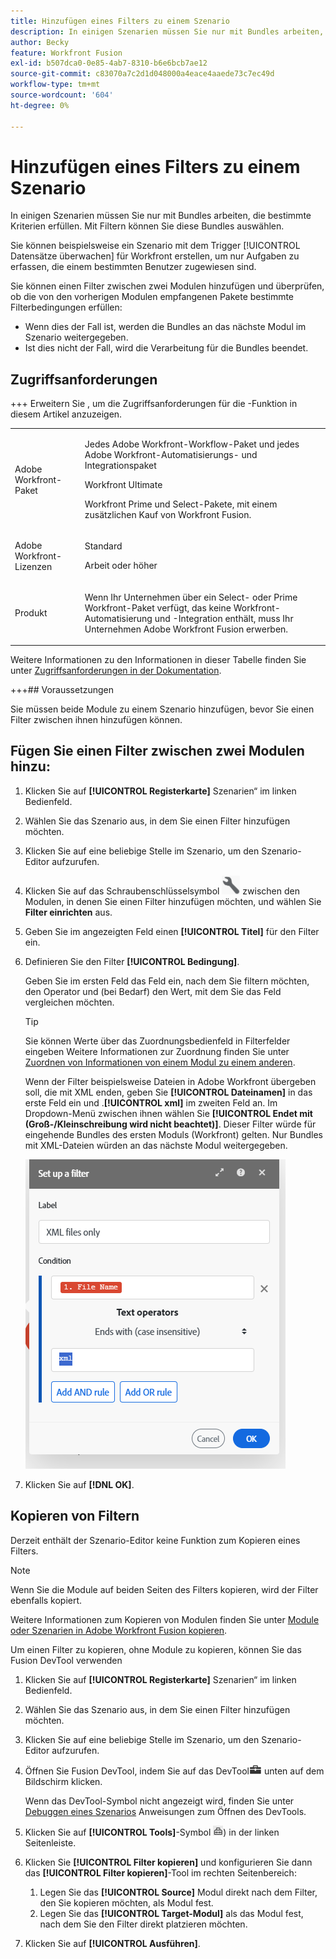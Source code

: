```yaml
---
title: Hinzufügen eines Filters zu einem Szenario
description: In einigen Szenarien müssen Sie nur mit Bundles arbeiten, die bestimmte Kriterien erfüllen. Mit Filtern können Sie diese Bundles auswählen.
author: Becky
feature: Workfront Fusion
exl-id: b507dca0-0e85-4ab7-8310-b6e6bcb7ae12
source-git-commit: c83070a7c2d1d048000a4eace4aaede73c7ec49d
workflow-type: tm+mt
source-wordcount: '604'
ht-degree: 0%

---
```


# Hinzufügen eines Filters zu einem Szenario

In einigen Szenarien müssen Sie nur mit Bundles arbeiten, die bestimmte Kriterien erfüllen. Mit Filtern können Sie diese Bundles auswählen.

Sie können beispielsweise ein Szenario mit dem Trigger [!UICONTROL Datensätze überwachen] für Workfront erstellen, um nur Aufgaben zu erfassen, die einem bestimmten Benutzer zugewiesen sind.

Sie können einen Filter zwischen zwei Modulen hinzufügen und überprüfen, ob die von den vorherigen Modulen empfangenen Pakete bestimmte Filterbedingungen erfüllen:

* Wenn dies der Fall ist, werden die Bundles an das nächste Modul im Szenario weitergegeben.
* Ist dies nicht der Fall, wird die Verarbeitung für die Bundles beendet.

## Zugriffsanforderungen

+++ Erweitern Sie , um die Zugriffsanforderungen für die -Funktion in diesem Artikel anzuzeigen.

<table style="table-layout:auto">
 <col> 
 <col> 
 <tbody> 
  <tr> 
   <td role="rowheader">Adobe Workfront-Paket</td> 
   <td> <p>Jedes Adobe Workfront-Workflow-Paket und jedes Adobe Workfront-Automatisierungs- und Integrationspaket</p><p>Workfront Ultimate</p><p>Workfront Prime und Select-Pakete, mit einem zusätzlichen Kauf von Workfront Fusion.</p> </td> 
  </tr> 
  <tr data-mc-conditions=""> 
   <td role="rowheader">Adobe Workfront-Lizenzen</td> 
   <td> <p>Standard</p><p>Arbeit oder höher</p> </td> 
  </tr> 
  <tr> 
   <td role="rowheader">Produkt</td> 
   <td>
   <p>Wenn Ihr Unternehmen über ein Select- oder Prime Workfront-Paket verfügt, das keine Workfront-Automatisierung und -Integration enthält, muss Ihr Unternehmen Adobe Workfront Fusion erwerben.</li></ul>
   </td> 
  </tr>
 </tbody> 
</table>

Weitere Informationen zu den Informationen in dieser Tabelle finden Sie unter [Zugriffsanforderungen in der Dokumentation](/help/workfront-fusion/references/licenses-and-roles/access-level-requirements-in-documentation.md).

+++## Voraussetzungen

Sie müssen beide Module zu einem Szenario hinzufügen, bevor Sie einen Filter zwischen ihnen hinzufügen können.

## Fügen Sie einen Filter zwischen zwei Modulen hinzu:

1. Klicken Sie auf **[!UICONTROL Registerkarte]** Szenarien“ im linken Bedienfeld.
1. Wählen Sie das Szenario aus, in dem Sie einen Filter hinzufügen möchten.
1. Klicken Sie auf eine beliebige Stelle im Szenario, um den Szenario-Editor aufzurufen.
1. Klicken Sie auf das Schraubenschlüsselsymbol ![Schraubenschlüsselsymbol](assets/wrench-icon.png) zwischen den Modulen, in denen Sie einen Filter hinzufügen möchten, und wählen Sie **Filter einrichten** aus.
1. Geben Sie im angezeigten Feld einen **[!UICONTROL Titel]** für den Filter ein.
1. Definieren Sie den Filter **[!UICONTROL Bedingung]**.

   Geben Sie im ersten Feld das Feld ein, nach dem Sie filtern möchten, den Operator und (bei Bedarf) den Wert, mit dem Sie das Feld vergleichen möchten.

   >[!TIP]
   >
   >Sie können Werte über das Zuordnungsbedienfeld in Filterfelder eingeben
   >Weitere Informationen zur Zuordnung finden Sie unter [Zuordnen von Informationen von einem Modul zu einem anderen](/help/workfront-fusion/create-scenarios/map-data/map-data-from-one-to-another.md).

   Wenn der Filter beispielsweise Dateien in Adobe Workfront übergeben soll, die mit XML enden, geben Sie **[!UICONTROL Dateinamen]** in das erste Feld ein und .**[!UICONTROL xml]** im zweiten Feld an. Im Dropdown-Menü zwischen ihnen wählen Sie **[!UICONTROL Endet mit (Groß-/Kleinschreibung wird nicht beachtet)]**. Dieser Filter würde für eingehende Bundles des ersten Moduls (Workfront) gelten. Nur Bundles mit XML-Dateien würden an das nächste Modul weitergegeben.

   ![Filter einrichten](assets/set-up-filter-box.png)

1. Klicken Sie auf **[!DNL OK]**.

## Kopieren von Filtern

Derzeit enthält der Szenario-Editor keine Funktion zum Kopieren eines Filters.

>[!NOTE]
>
>Wenn Sie die Module auf beiden Seiten des Filters kopieren, wird der Filter ebenfalls kopiert.
>
>Weitere Informationen zum Kopieren von Modulen finden Sie unter [Module oder Szenarien in Adobe Workfront Fusion kopieren](/help/workfront-fusion/create-scenarios/add-modules/copy-modules-or-scenarios.md).

Um einen Filter zu kopieren, ohne Module zu kopieren, können Sie das Fusion DevTool verwenden

1. Klicken Sie auf **[!UICONTROL Registerkarte]** Szenarien“ im linken Bedienfeld.
1. Wählen Sie das Szenario aus, in dem Sie einen Filter hinzufügen möchten.
1. Klicken Sie auf eine beliebige Stelle im Szenario, um den Szenario-Editor aufzurufen.
1. Öffnen Sie Fusion DevTool, indem Sie auf das DevTool![Symbol (DevTool](assets/debugger-icon.png) unten auf dem Bildschirm klicken.

   Wenn das DevTool-Symbol nicht angezeigt wird, finden Sie unter [Debuggen eines Szenarios](/help/workfront-fusion/manage-scenarios/debug-a-scenario.md) Anweisungen zum Öffnen des DevTools.

1. Klicken Sie auf **[!UICONTROL Tools]**-Symbol ![DevTool-](assets/devtools-tools-icon.png)) in der linken Seitenleiste.

1. Klicken Sie **[!UICONTROL Filter kopieren]** und konfigurieren Sie dann das **[!UICONTROL Filter kopieren]**-Tool im rechten Seitenbereich:

   1. Legen Sie das **[!UICONTROL Source]** Modul direkt nach dem Filter, den Sie kopieren möchten, als Modul fest.
   1. Legen Sie das **[!UICONTROL Target-Modul]** als das Modul fest, nach dem Sie den Filter direkt platzieren möchten.

1. Klicken Sie auf **[!UICONTROL Ausführen]**.
